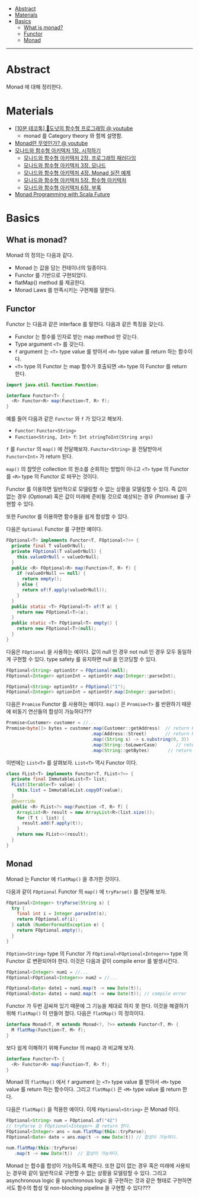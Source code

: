 - [Abstract](#abstract)
- [Materials](#materials)
- [Basics](#basics)
  - [What is monad?](#what-is-monad)
  - [Functor](#functor)
  - [Monad](#monad)

----

# Abstract

Monad 에 대해 정리한다.

# Materials

* [[10분 테코톡] 🍩도넛의 함수형 프로그래밍 @ youtube](https://www.youtube.com/watch?v=ii5hnSCE6No)
  * monad 를 Category theory 와 함께 설명함.
* [Monad란 무엇인가? @ youtube](https://www.youtube.com/watch?v=jI4aMyqvpfQ)
* [모나드와 함수형 아키텍처 1장. 시작하기](https://blog.burt.pe.kr/series/monad-and-functional-architecture-part-1/)
  * [모나드와 함수형 아키텍처 2장. 프로그래밍 패러다임](https://blog.burt.pe.kr/series/monad-and-functional-architecture-part-2/)
  * [모나드와 함수형 아키텍처 3장. 모나드](https://blog.burt.pe.kr/series/monad-and-functional-architecture-part-3/)
  * [모나드와 함수형 아키텍처 4장. Monad 실전 예제](https://blog.burt.pe.kr/series/monad-and-functional-architecture-part-4/)
  * [모나드와 함수형 아키텍처 5장. 함수형 아키텍처](https://blog.burt.pe.kr/series/monad-and-functional-architecture-part-5/)
  * [모나드와 함수형 아키텍처 6장. 부록](https://blog.burt.pe.kr/series/monad-and-functional-architecture-part-6/)
* [Monad Programming with Scala Future](https://leadsoftkorea.github.io/2016/03/03/monad-programming-with-scala-future/)

# Basics

## What is monad?

Monad 의 정의는 다음과 같다.

* Monad 는 값을 담는 컨테이너의 일종이다.
* Functor 를 기반으로 구현되었다.
* flatMap() method 를 제공한다.
* Monad Laws 를 만족시키는 구현체를 말한다.

## Functor

Functor 는 다음과 같은 interface 를 말한다. 다음과 같은 특징을 갖는다.

* Functor 는 함수를 인자로 받는 map method 만 갖는다.
* Type argument `<T>` 를 갖는다.
* `f` argument 는 `<T>` type value 를 받아서 `<R>` type value 를 return 하는 함수이다.
* `<T>` type 의 Functor 는 map 함수가 호출되면 `<R>` type 의 Functor 를 return 한다.

```java
import java.util.function.Function;

interface Functor<T> {
  <R> Functor<R> map(Function<T, R> f);
}
```

예를 들어 다음과 같은 `Functor` 와 `f` 가 있다고 해보자.

* `Functor`: `Functor<String>`
* `Function<String, Int> f`: `Int stringToInt(String args)`

`f` 를 `Functor` 의 `map()` 에 전달해보자. `Functor<String>` 을 전달받아서 `Functor<Int>` 가 return 된다. 

`map()` 의 참맛은 collection 의 원소를 순회하는 방법이 아니고 `<T>` type 의 Functor 를 `<R>` type 의 Functor 로 바꾸는 것이다.

Functor 를 이용하면 일반적으로 모델링할 수 없는 상황을 모델링할 수 있다. 즉 값이 없는 경우 (Optional) 혹은 값이 미래에 준비될 것으로 예상되는 경우 (Promise) 를 구현할 수 있다.

또한 Functor 를 이용하면 함수들을 쉽게 합성할 수 있다.

다음은 `Optional` Functor 를 구현한 예이다.

```java
FOptional<T> implements Functor<T, FOptional<?>> {
  private final T valueOrNull;
  private FOptional(T valueOrNull) {
    this.valueOrNull = valueOrNull;
  }
  public <R> FOptional<R> map(Function<T, R> f) {
    if (valueOrNull == null) {
      return empty();
    } else {
      return of(f.apply(valueOrNull));
    }
  }
  public static <T> FOptional<T> of(T a) {
    return new FOptional<T>(a);
  }
  public static <T> FOptional<T> empty() {
    return new FOptional<T>(null);
  }
}
```

다음은 `FOptional` 을 사용하는 예이다. 값이 null 인 경우 not null 인 경우 모두 동일하게 구현할 수 있다. type safety 를 유지하면 null 을 인코딩할 수 있다.

```java
FOptional<String> optionStr = FOptional(null);
FOptional<Integer> optionInt = optionStr.map(Integer::parseInt);

FOptional<String> optionStr = FOptional("1");
FOptional<Integer> optionInt = optionStr.map(Integer::parseInt);
```

다음은 `Promise` Functor 를 사용하는 예이다. `map()` 은 `Promise<T>` 를 반환하기 때문에 비동기 연산들의 합성이 가능하다???

```java
Promise<Customer> customer = //...
Promise<byte[]> bytes = customer.map(Customer::getAddress)  // return Promise<Address>
                                .map(Address::Street)       // return Promise<String>
                                .map((String s) -> s.substring(0, 3))       // return Promise<String>
                                .map(String::toLowerCase)       // return Promise<String>
                                .map(String::getBytes)       // return Promise<byte[]>
```

이번에는 `List<T>` 를 살펴보자. `List<T>` 역시 Functor 이다.

```java
class FList<T> implements Functor<T, FList<?>> {
  private final ImmutableList<T> list;
  FList(Iterable<T> value) {
    this.list = ImmutableList.copyOf(value);
  }
  @Override
  public <R> FList<?> map(Function <T, R> f) {
    ArrayList<R> result = new ArrayList<R>(list.size());
    for (T t : list) {
      result.add(f.apply(t));
    }
    return new FList<>(result);
  }
}
```

## Monad

Monad 는 Functor 에 `flatMap()` 을 추가한 것이다.

다음과 같이 `FOptional` Functor 의 `map()` 에  `tryParse()` 를 전달해 보자.

```java
FOptional<Integer> tryParse(String s) {
  try {
    final int i = Integer.parseInt(s);
    return FOptional.of(i);
  } catch (NumberFormatException e) {
    return FOptional.empty();
  }
}
```

`FOption<String>` type 의 Functor 가 `FOptional<FOptional<Integer>>` type 의 Functor 로 변환되어야 한다. 이것은 다음과 같이 compile error 를 발생시킨다.

```java
FOptional<Integer> num1 = //...
FOptional<FOptional<Integer>> num2 = //...

FOptional<Data> date1 = num1.map(t -> new Date(t));
FOptional<Data> date1 = num2.map(t -> new Date(t)); // compile error
```

Functor 가 두번 감싸져 있기 때문에 그 기능을 제대로 하지 못 한다. 이것을 해결하기 위해 `flatMap()` 이 만들어 졌다. 다음은 `flatMap()` 의 정의이다. 

```java
interface Monad<T, M extends Monad<?, ?>> extends Functor<T, M> {
  M flatMap(Function<T, M> f);
}
```

보다 쉽게 이해하기 위해 Functor 의 map() 과 비교해 보자.

```java
interface Functor<T> {
  <R> Functor<R> map(Function<T, R> f);
}
```

Monad 의 `flatMap()` 에서 `f` argument 는 `<T>` type value 를 받아서 `<M>` type value 를 return 하는 함수이다. 그리고 `flatMap()` 은 `<M>` type value 를 return 한다.

다음은 `flatMap()` 을 적용한 예이다. 이제 `FOptional<String>` 은 Monad 이다.

```java
FOptional<String> num = FOptional.of("42")
// tryParse 는 FOptional<Integer> 를 return 한다.
FOptional<Integer> ans = num.flatMap(this::tryParse);
FOptional<Date> date = ans.map(t -> new Date(t)) // 합성이 가능하다.

num.flatMap(this::tryParse)
   .map(t -> new Date(t))  // 합성이 가능하다.
```

Monad 는 합수를 합성이 가능하도록 해준다. 또한 값이 없는 경우 혹은 미래에 사용되는 경우와 같이 일반적으로 구현할 수 없는 상황을 모델링할 수 있다. 그리고 asynchronous logic 을 synchronous logic 을 구현하는 것과 같은 형태로 구현하면서도 함수의 합성 및 non-blocking pipeline 을 구현할 수 있다???
